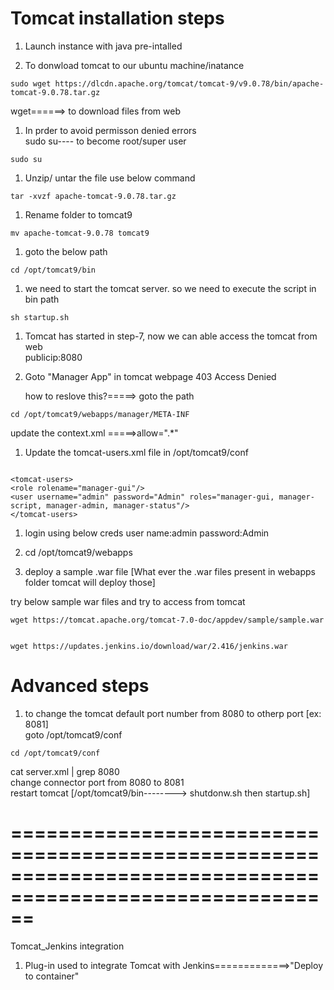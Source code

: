 # Tomcat installation steps

1. Launch instance with java pre-intalled

1. To donwload tomcat to our ubuntu machine/inatance 
```
sudo wget https://dlcdn.apache.org/tomcat/tomcat-9/v9.0.78/bin/apache-tomcat-9.0.78.tar.gz
```
wget======> to download files from web

1. In prder to avoid permisson denied errors <br/>
 sudo su---- to become root/super user
```
sudo su
```
1. Unzip/ untar the file use below command <br/>
```
tar -xvzf apache-tomcat-9.0.78.tar.gz
```
1. Rename folder to tomcat9 <br/>
```
mv apache-tomcat-9.0.78 tomcat9
```

1. goto the below path <br/>
```
cd /opt/tomcat9/bin
```

1. we need to start the tomcat server. so we need to execute the script in bin path <br/>
```
sh startup.sh
```

1. Tomcat has started in step-7, now we can able access the tomcat from web <br/>
   publicip:8080

1. Goto "Manager App" in tomcat webpage
   403 Access Denied
    
  	how to reslove this?=====> goto the path </br>
```
cd /opt/tomcat9/webapps/manager/META-INF
```
  update the context.xml =====>allow=".*"

1. Update the tomcat-users.xml file in /opt/tomcat9/conf
```

<tomcat-users>
<role rolename="manager-gui"/>
<user username="admin" password="Admin" roles="manager-gui, manager-script, manager-admin, manager-status"/>
</tomcat-users>
```

1. login using below creds
	user name:admin
	password:Admin

1. cd /opt/tomcat9/webapps

1. deploy a sample .war file  [What ever the .war files present in webapps folder tomcat will deploy those]

try below sample war files and try to access from tomcat
```
wget https://tomcat.apache.org/tomcat-7.0-doc/appdev/sample/sample.war
```
```

wget https://updates.jenkins.io/download/war/2.416/jenkins.war
```

# Advanced steps

1. to change the tomcat default port number from 8080 to otherp port [ex: 8081] <br/>
   	goto /opt/tomcat9/conf <br/>
    
```
cd /opt/tomcat9/conf
```
cat server.xml | grep 8080 <br/>
change connector port from 8080 to 8081 <br/>
restart tomcat [/opt/tomcat9/bin--------> shutdonw.sh then startup.sh] <br/> 


==========================================================================================================
=======================================================================================================

Tomcat_Jenkins integration

1) Plug-in used to integrate Tomcat with Jenkins=============>"Deploy to container"
